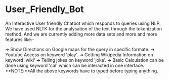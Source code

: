 # User_Friendly_Bot

An Interactive User friendly Chatbot which responds 
to queries using NLP. We have used NLTK for the analysation 
of the text through the tokenization method. And we are currently adding more data sets
and more and more features like:-

➔ Show Directions on Google maps for the query in specific formate.
➔ Youtube Access on keyword 'play'.
➔ Getting Wikipedia Information on keyword 'wiki'
➔ Telling jokes on keyword 'joke'.
➔ Basic Calculation can be done using keyword 'cal'
which can be interacted in one interface.
**NOTE:**All the above keywords have to typed before typing anything.


